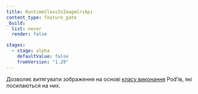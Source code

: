 ```yaml
---
title: RuntimeClassInImageCriApi
content_type: feature_gate
_build:
  list: never
  render: false

stages:
  - stage: alpha 
    defaultValue: false
    fromVersion: "1.29"
---
```

Дозволяє витягувати зображення на основі [класу виконання](/uk/docs/concepts/containers/runtime-class/) Podʼів, які посилаються на них.
